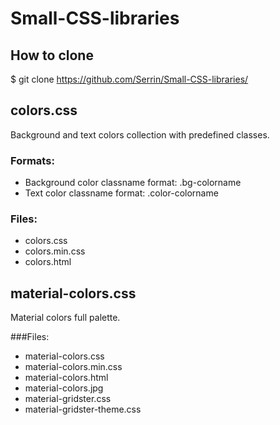 # Small-CSS-libraries

## How to clone

$ git clone https://github.com/Serrin/Small-CSS-libraries/

## colors.css
Background and text colors collection with predefined classes.

### Formats:
- Background color classname format: .bg-colorname
- Text color classname format: .color-colorname

### Files:
- colors.css
- colors.min.css
- colors.html

## material-colors.css
Material colors full palette.

###Files:
- material-colors.css
- material-colors.min.css
- material-colors.html
- material-colors.jpg
- material-gridster.css
- material-gridster-theme.css
